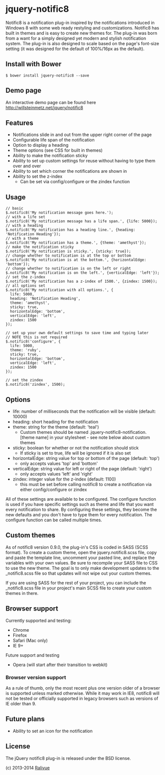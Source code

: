 # jquery-notific8

Notific8 is a notification plug-in inspired by the notifications introduced in Windows 8 with some web ready restyling and customizations. Notific8 has built in themes and is easy to create new themes for. The plug-in was born from a want for a simply designed yet modern and stylish notification system. The plug-in is also designed to scale based on the page's font-size setting (it was designed for the default of 100%/16px as the default).

## Install with Bower

    $ bower install jquery-notific8 --save

## Demo page

An interactive demo page can be found here http://willsteinmetz.net/jquery/notific8

## Features

* Notifications slide in and out from the upper right corner of the page
* Configurable life span of the notification
* Option to display a heading
* Theme options (see CSS for built in themes)
* Ability to make the notification sticky
* Ability to set up custom settings for reuse without having to type them over and over
* Ability to set which corner the notifications are shown in
* Ability to set the z-index
    * Can be set via config/configure or the zindex function

## Usage

    // basic
    $.notific8('My notification message goes here.');
    // with a life set
    $.notific8('My notification message has a life span.', {life: 5000});
    // with a heading
    $.notific8('My notification has a heading line.', {heading: 'Notification Heading'});
    // with a theme
    $.notific8('My notification has a theme.', {theme: 'amethyst'});
    // make the notification sticky
    $.notific8('My notification is sticky.', {sticky: true});
    // change whether to notification is at the top or bottom
    $.notific8('My notification is at the bottom.', {horizontalEdge: 'bottom'});
    // change whether to notification is on the left or right
    $.notific8('My notification is on the left.', {verticalEdge: 'left'});
    // set the z-index
    $.notific8('My notification has a z-index of 1500.', {zindex: 1500});
    // all options set
    $.notific8('My notification with all options.', {
      life: 5000,
      heading: 'Notification Heading',
      theme: 'amethyst',
      sticky: true,
      horizontalEdge: 'bottom',
      verticalEdge: 'left',
      zindex: 1500
    });

    // set up your own default settings to save time and typing later
    // NOTE this is not required
    $.notific8('configure', {
      life: 5000,
      theme: 'ruby',
      sticky: true,
      horizontalEdge: 'bottom',
      verticalEdge: 'left',
      zindex: 1500
    });

    // set the zindex
    $.notific8('zindex', 1500);


## Options

* life: number of milliseconds that the notification will be visible (default: 10000)
* heading: short heading for the notification
* theme: string for the theme (default: 'teal')
    * Custom themes should be named .jquery-notific8-notification.[theme name] in your stylesheet - see note below about custom themes
* sticky: boolean for whether or not the notification should stick
    * If sticky is set to true, life will be ignored if it is also set
* horizontalEdge: string value for top or bottom of the page (default: 'top')
    * only accepts values 'top' and 'bottom'
* verticalEdge: string value for left or right of the page (default: 'right')
    * only accepts values 'left' and 'right'
* zindex: integer value for the z-index (default: 1100)
    * this must be set before calling notific8 to create a notification via either config/configure or zindex

All of these settings are available to be configured. The configure function is used if you have specific settings such as theme and life that you want every notification to share. By configuring these settings, they become the new defaults and you don't have to type them for every notification. The configure function can be called multiple times.

## Custom themes
As of notific8 version 0.9.0, the plug-in's CSS is coded in SASS (SCSS format). To create a custom theme, open the jquery.notific8.scss file, copy and paste the template line, uncomment your pasted line, and replace the variables with your own values. Be sure to recompile your SASS file to CSS to use the new theme. The goal is to only make development updates to the _notific8.scss file so that updates will not wipe out your custom themes.

If you are using SASS for the rest of your project, you can include the _notific8.scss file in your project's main SCSS file to create your custom themes in there.

## Browser support

Currently supported and testing:
* Chrome
* Firefox
* Safari (Mac only)
* IE 9+

Future support and testing
* Opera (will start after their transition to webkit)

### Browser version support

As a rule of thumb, only the most recent plus one version older of a browser is supported unless marked otherwise. While it may work in IE8, notific8 will not be tested or officially supported in legacy browsers such as versions of IE older than 9.

## Future plans

* Ability to set an icon for the notification

## License

The jQuery notific8 plug-in is released under the BSD license.

(c) 2013-2014 [Ralivue](http://ralivue.com)
